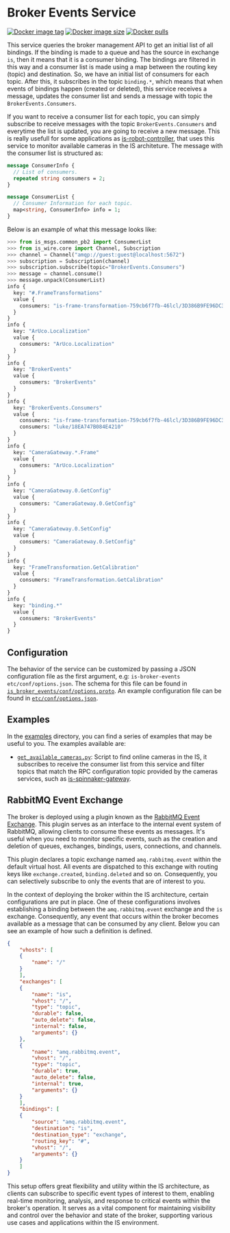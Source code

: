 # Broker Events Service

[![Docker image tag](https://img.shields.io/docker/v/labvisio/is-broker-events?sort=semver&style=flat-square)](https://hub.docker.com/r/labvisio/is-broker-events/tags)
[![Docker image size](https://img.shields.io/docker/image-size/labvisio/is-broker-events?sort=semver&style=flat-square)](https://hub.docker.com/r/labvisio/is-broker-events)
[![Docker pulls](https://img.shields.io/docker/pulls/labvisio/is-broker-events?style=flat-square)](https://hub.docker.com/r/labvisio/is-broker-events)

This service queries the broker management API to get an initial list of all bindings. If the binding is made to a queue and has the source in exchange ``is``, then it means that it is a consumer binding. The bindings are filtered in this way and a consumer list is made using a map between the routing key (topic) and destination. So, we have an initial list of consumers for each topic. After this, it subscribes in the topic `binding.*`, which means that when events of bindings happen (created or deleted), this service receives a message, updates the consumer list and sends a message with topic the `BrokerEvents.Consumers`.

If you want to receive a consumer list for each topic, you can simply subscribe to receive messages with the topic `BrokerEvents.Consumers` and everytime the list is updated, you are going to receive a new message. This is really usefull for some applications as [is-robot-controller](https://github.com/labviros/is-robot-controller), that uses this service to monitor available cameras in the IS architeture. The message with the consumer list is structured as:

```protobuf
message ConsumerInfo {
  // List of consumers.
  repeated string consumers = 2;
}

message ConsumerList {
  // Consumer Information for each topic.
  map<string, ConsumerInfo> info = 1;
}
```

Below is an example of what this message looks like:

```python
>>> from is_msgs.common_pb2 import ConsumerList
>>> from is_wire.core import Channel, Subscription
>>> channel = Channel("amqp://guest:guest@localhost:5672")
>>> subscription = Subscription(channel)
>>> subscription.subscribe(topic="BrokerEvents.Consumers")
>>> message = channel.consume()
>>> message.unpack(ConsumerList)
info {
  key: "#.FrameTransformations"
  value {
    consumers: "is-frame-transformation-759cb6f7fb-46lcl/3D386B9FE96DC3FC"
  }
}
info {
  key: "ArUco.Localization"
  value {
    consumers: "ArUco.Localization"
  }
}
info {
  key: "BrokerEvents"
  value {
    consumers: "BrokerEvents"
  }
}
info {
  key: "BrokerEvents.Consumers"
  value {
    consumers: "is-frame-transformation-759cb6f7fb-46lcl/3D386B9FE96DC3FC"
    consumers: "luke/18EA747B084E4210"
  }
}
info {
  key: "CameraGateway.*.Frame"
  value {
    consumers: "ArUco.Localization"
  }
}
info {
  key: "CameraGateway.0.GetConfig"
  value {
    consumers: "CameraGateway.0.GetConfig"
  }
}
info {
  key: "CameraGateway.0.SetConfig"
  value {
    consumers: "CameraGateway.0.SetConfig"
  }
}
info {
  key: "FrameTransformation.GetCalibration"
  value {
    consumers: "FrameTransformation.GetCalibration"
  }
}
info {
  key: "binding.*"
  value {
    consumers: "BrokerEvents"
  }
}
```

## Configuration

The behavior of the service can be customized by passing a JSON configuration file as the first argument, e.g: `is-broker-events etc/conf/options.json`. The schema for this file can be found in [`is_broker_events/conf/options.proto`](https://github.com/labvisio/is-broker-events/blob/master/is_broker_events/conf/options.proto). An example configuration file can be found in [`etc/conf/options.json`](https://github.com/labvisio/is-broker-events/blob/master/etc/conf/options.json).

## Examples

In the [examples](https://github.com/labvisio/is-broker-events/blob/master/etc/examples) directory, you can find a series of examples that may be useful to you. The examples available are:

* [`get_available_cameras.py`](https://github.com/labvisio/is-broker-events/blob/master/etc/examples/get_available_cameras.py): Script to find online cameras in the IS, it subscribes to receive the consumer list from this service and filter topics that match the RPC configuration topic provided by the cameras services, such as [is-spinnaker-gateway](https://github.com/labvisio/is-spinnaker-gateway).

## RabbitMQ Event Exchange

The broker is deployed using a plugin known as the [RabbitMQ Event Exchange](https://github.com/rabbitmq/rabbitmq-server/tree/main/deps/rabbitmq_event_exchange). This plugin serves as an interface to the internal event system of RabbitMQ, allowing clients to consume these events as messages. It's useful when you need to monitor specific events, such as the creation and deletion of queues, exchanges, bindings, users, connections, and channels.

This plugin declares a topic exchange named `amq.rabbitmq.event` within the default virtual host. All events are dispatched to this exchange with routing keys like `exchange.created`, `binding.deleted` and so on. Consequently, you can selectively subscribe to only the events that are of interest to you.

In the context of deploying the broker within the IS architecture, certain configurations are put in place. One of these configurations involves establishing a binding between the `amq.rabbitmq.event` exchange and the `is` exchange. Consequently, any event that occurs within the broker becomes available as a message that can be consumed by any client. Below you can see an example of how such a definition is defined.

```json
{
    "vhosts": [
    {
        "name": "/"
    }
    ],
    "exchanges": [
    {
        "name": "is",
        "vhost": "/",
        "type": "topic",
        "durable": false,
        "auto_delete": false,
        "internal": false,
        "arguments": {}
    },
    {
        "name": "amq.rabbitmq.event",
        "vhost": "/",
        "type": "topic",
        "durable": true,
        "auto_delete": false,
        "internal": true,
        "arguments": {}
    }
    ],
    "bindings": [
    {
        "source": "amq.rabbitmq.event",
        "destination": "is",
        "destination_type": "exchange",
        "routing_key": "#",
        "vhost": "/",
        "arguments": {}
    }
    ]
}
```

This setup offers great flexibility and utility within the IS architecture, as clients can subscribe to specific event types of interest to them, enabling real-time monitoring, analysis, and response to critical events within the broker's operation. It serves as a vital component for maintaining visibility and control over the behavior and state of the broker, supporting various use cases and applications within the IS environment.
